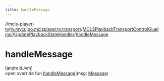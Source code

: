 ```yaml
---
title: handleMessage
---
```

//[mcls-player-tv](../../../../index.html)/[tv.mycujoo.mclsplayer.tv.transport](../../index.html)/[MCLSPlaybackTransportControlGlueImpl](../index.html)/[UpdatePlaybackStateHandler](index.html)/[handleMessage](handle-message.html)



# handleMessage



[androidJvm]\
open override fun [handleMessage](handle-message.html)(msg: [Message](https://developer.android.com/reference/kotlin/android/os/Message.html))




